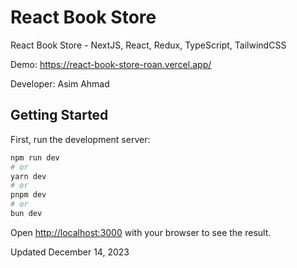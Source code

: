 # React Book Store
React Book Store - NextJS, React, Redux, TypeScript, TailwindCSS

Demo: https://react-book-store-roan.vercel.app/

Developer: Asim Ahmad

## Getting Started

First, run the development server:

```bash
npm run dev
# or
yarn dev
# or
pnpm dev
# or
bun dev
```

Open [http://localhost:3000](http://localhost:3000) with your browser to see the result.

Updated December 14, 2023
